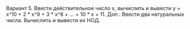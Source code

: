 Вариант 5. Ввести действительное число x, вычислить и вывести y = x^10 + 2 * x^9 + 3 * x^8 + ... + 10 * x + 11.
           Доп.: Ввести два натуральных числа. Вычислить и вывести их НОД.
